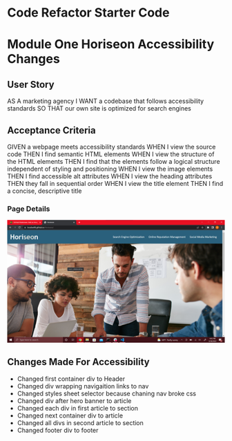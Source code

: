 # Code Refactor Starter Code

# Module One Horiseon Accessibility Changes

## User Story

AS A marketing agency
I WANT a codebase that follows accessibility standards
SO THAT our own site is optimized for search engines

## Acceptance Criteria

GIVEN a webpage meets accessibility standards
WHEN I view the source code
THEN I find semantic HTML elements
WHEN I view the structure of the HTML elements
THEN I find that the elements follow a logical structure independent of styling and positioning
WHEN I view the image elements
THEN I find accessible alt attributes
WHEN I view the heading attributes
THEN they fall in sequential order
WHEN I view the title element
THEN I find a concise, descriptive title

### Page Details

![Web App Screenshot](./assets/images/Horiseon-screenshot.png)

## Changes Made For Accessibility

- Changed first container div to Header
- Changed div wrapping navigaition links to nav
- Changed styles sheet selector because chaning nav broke css
- Changed div after hero banner to article
- Changed each div in first article to section
- Changed next container div to article
- Changed all divs in second article to section
- Changed footer div to footer
